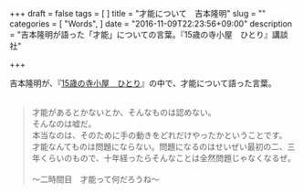 +++
draft = false
tags = [
]
title = "才能について　吉本隆明"
slug = ""
categories = [
  "Words",
]
date = "2016-11-09T22:23:56+09:00"
description = "吉本隆明が語った「才能」についての言葉。『15歳の寺小屋　ひとり』講談社"

+++

吉本隆明が、『[15歳の寺小屋　ひとり](https://www.amazon.co.jp/gp/product/4062165651/ref=as_li_tf_tl?ie=UTF8&camp=247&creative=1211&creativeASIN=4062165651&linkCode=as2&tag=mzjubilee0526-22)』の中で、才能について語った言葉。
<br>
<br>

> 才能があるとかないとか、そんなものは認めない。<br>
> そんなのは嘘だ。<br>
> 本当なのは、そのために手の動きをどれだけやったかということです。<br>
> 才能なんてものは問題にならない。問題になるのはせいぜい最初の二、三年くらいのもので、十年経ったらそんなことは全然問題じゃなくなるぜ。
> <br><br>
> 〜二時間目　才能って何だろうね〜
